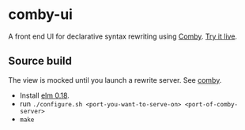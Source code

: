 # comby-ui

A front end UI for declarative syntax rewriting using [Comby](https://github.com/comby-tools/comby). [Try it live](https://comby-tools.github.io/comby-ui/).

## Source build

The view is mocked until you launch a rewrite server. See [comby](https://github.com/comby-tools/comby).

- Install [elm 0.18](https://github.com/elm-lang/elm-platform/releases/tag/0.18.0-exp).
- run `./configure.sh <port-you-want-to-serve-on> <port-of-comby-server>`
- `make`
